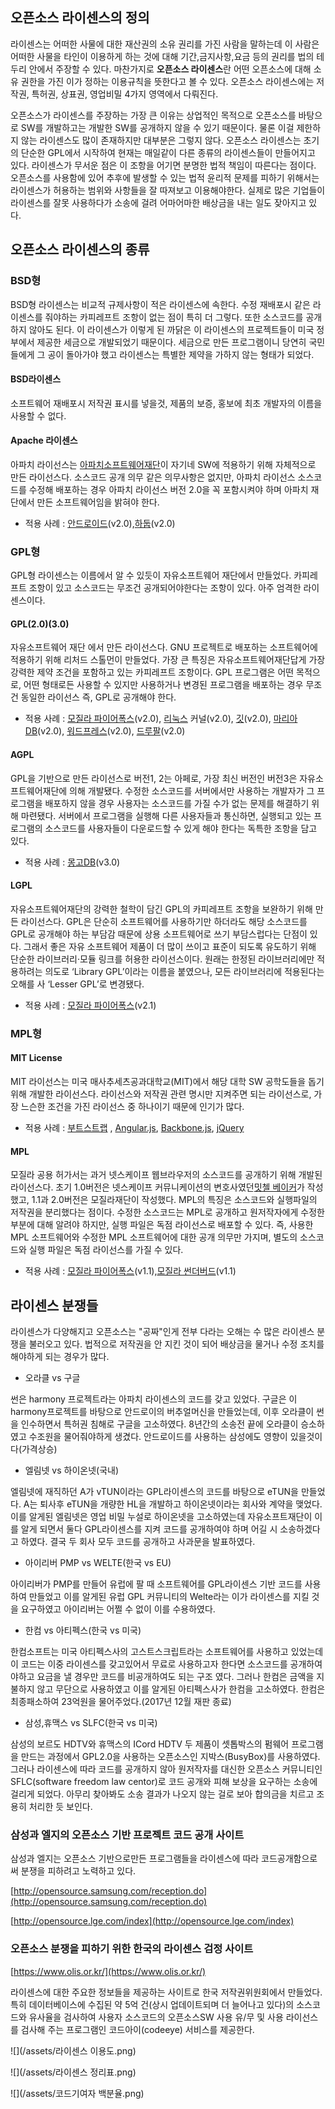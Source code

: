 ## 오픈소스 라이센스의 정의

라이센스는 어떠한 사물에 대한 재산권의 소유 권리를 가진 사람을 말하는데 이 사람은 어떠한 사물을 타인이 이용하게 하는 것에 대해 기간,금지사항,요금 등의 권리를 법의 테두리 안에서 주장할 수 있다. 마찬가지로 **오픈소스 라이센스**란 어떤 오픈소스에 대해 소유 권한을 가진 이가 정하는 이용규칙을 뜻한다고 볼 수 있다. 오픈소스 라이센스에는 저작권, 특허권, 상표권, 영업비밀 4가지 영역에서 다뤄진다.

오픈소스가 라이센스를 주장하는 가장 큰 이유는 상업적인 목적으로 오픈소스를 바탕으로 SW를 개발하고는 개발한 SW를 공개하지 않을 수 있기 때문이다. 물론 이걸 제한하지 않는 라이센스도 많이 존재하지만 대부분은 그렇지 않다. 오픈소스 라이센스는 초기의 단순한 GPL에서 시작하여 현재는 매일같이 다른 종류의 라이센스들이 만들어지고 있다. 라이센스가 무서운 점은 이 조항을 어기면 분명한 법적 책임이 따른다는 점이다. 오픈소스를 사용함에 있어 추후에 발생할 수 있는 법적 윤리적 문제를 피하기 위해서는 라이센스가 허용하는 범위와 사항들을 잘 따져보고 이용해야한다. 실제로 많은 기업들이 라이센스를 잘못 사용하다가 소송에 걸려 어마어마한 배상금을 내는 일도 잦아지고 있다.

## 오픈소스 라이센스의 종류

### BSD형

BSD형 라이센스는 비교적 규제사항이 적은 라이센스에 속한다. 수정 재배포시 같은 라이센스를 줘야하는 카피레프트 조항이 없는 점이 특히 더 그렇다. 또한 소스코드를 공개하지 않아도 된다. 이 라이센스가 이렇게 된 까닭은 이 라이센스의 프로젝트들이 미국 정부에서 제공한 세금으로 개발되었기 때문이다. 세금으로 만든 프로그램이니 당연히 국민들에게 그 공이 돌아가야 했고 라이센스는 특별한 제약을 가하지 않는 형태가 되었다.

#### BSD라이센스

소프트웨어 재배포시 저작권 표시를 넣을것, 제품의 보증, 홍보에 최초 개발자의 이름을 사용할 수 없다.

#### Apache 라이센스

아파치 라이선스는 [아파치소프트웨어재단](https://ko.wikipedia.org/wiki/아파치_소프트웨어_재단)이 자기네 SW에 적용하기 위해 자체적으로 만든 라이선스다. 소스코드 공개 의무 같은 의무사항은 없지만, 아파치 라이선스 소스코드를 수정해 배포하는 경우 아파치 라이선스 버전 2.0을 꼭 포함시켜야 하며 아파치 재단에서 만든 소프트웨어임을 밝혀야 한다.

* 적용 사례 : [안드로이드](http://source.android.com/)\(v2.0\),[하둡](http://hadoop.apache.org/)\(v2.0\)

### GPL형

GPL형 라이센스는 이름에서 알 수 있듯이 자유소프트웨어 재단에서 만들었다. 카피레프트 조항이 있고 소스코드는 무조건 공개되어야한다는 조항이 있다. 아주 엄격한 라이센스이다.

#### GPL\(2.0\)\(3.0\)

자유소프트웨어 재단 에서 만든 라이선스다. GNU 프로젝트로 배포하는 소프트웨어에 적용하기 위해 리처드 스톨먼이 만들었다. 가장 큰 특징은 자유소프트웨어재단답게 가장 강력한 제약 조건을 포함하고 있는 카피레프트 조항이다. GPL 프로그램은 어떤 목적으로, 어떤 형태로든 사용할 수 있지만 사용하거나 변경된 프로그램을 배포하는 경우 무조건 동일한 라이선스 즉, GPL로 공개해야 한다.

* 적용 사례 : [모질라 파이어폭스](http://www.mozilla.or.kr/ko/firefox/)\(v2.0\), [리눅스](http://www.bloter.net/archives/www.linux.org/) 커널\(v2.0\), [깃](http://git-scm.com/)\(v2.0\), [마리아DB](https://mariadb.org/)\(v2.0\), [워드프레스](http://wordpress.org/)\(v2.0\), [드루팔](http://drupal.org/)\(v2.0\)

#### AGPL

GPL을 기반으로 만든 라이선스로 버전1, 2는 아페로, 가장 최신 버전인 버전3은 자유소프트웨어재단에 의해 개발됐다. 수정한 소스코드를 서버에서만 사용하는 개발자가 그 프로그램을 배포하지 않을 경우 사용자는 소스코드를 가질 수가 없는 문제를 해결하기 위해 마련됐다. 서버에서 프로그램을 실행해 다른 사용자들과 통신하면, 실행되고 있는 프로그램의 소스코드를 사용자들이 다운로드할 수 있게 해야 한다는 독특한 조항을 담고 있다.

* 적용 사례 : [몽고DB](http://www.mongodb.org/)\(v3.0\)

#### LGPL

자유소프트웨어재단의 강력한 철학이 담긴 GPL의 카피레프트 조항을 보완하기 위해 만든 라이선스다. GPL은 단순히 소프트웨어를 사용하기만 하더라도 해당 소스코드를 GPL로 공개해야 하는 부담감 때문에 상용 소프트웨어로 쓰기 부담스럽다는 단점이 있다. 그래서 좋은 자유 소프트웨어 제품이 더 많이 쓰이고 표준이 되도록 유도하기 위해 단순한 라이브러리·모듈 링크를 허용한 라이선스이다. 원래는 한정된 라이브러리에만 적용하려는 의도로 ‘Library GPL’이라는 이름을 붙였으나, 모든 라이브러리에 적용된다는 오해를 사 ‘Lesser GPL’로 변경됐다.

* 적용 사례 : [모질라 파이어폭스](http://www.mozilla.or.kr/ko/firefox/)\(v2.1\)

### MPL형

#### MIT License

MIT 라이선스는 미국 매사추세츠공과대학교\(MIT\)에서 해당 대학 SW 공학도들을 돕기 위해 개발한 라이선스다. 라이선스와 저작권 관련 명시만 지켜주면 되는 라이선스로, 가장 느슨한 조건을 가진 라이선스 중 하나이기 때문에 인기가 많다.

* 적용 사례 : [부트스트랩](http://getbootstrap.com/) , [Angular.js](https://angularjs.org/), [Backbone.js](http://backbonejs.org/), [jQuery](http://jquery.com/)

#### MPL

모질라 공용 허가서는 과거 넷스케이프 웹브라우저의 소스코드를 공개하기 위해 개발된 라이선스다. 초기 1.0버전은 넷스케이프 커뮤니케이션의 변호사였던[밋첼 베이커](https://en.wikipedia.org/wiki/Mitchell_Baker)가 작성했고, 1.1과 2.0버전은 모질라재단이 작성했다. MPL의 특징은 소스코드와 실행파일의 저작권을 분리했다는 점이다. 수정한 소스코드는 MPL로 공개하고 원저작자에게 수정한 부분에 대해 알려야 하지만, 실행 파일은 독점 라이선스로 배포할 수 있다. 즉, 사용한 MPL 소프트웨어와 수정한 MPL 소프트웨어에 대한 공개 의무만 가지며, 별도의 소스코드와 실행 파일은 독점 라이선스를 가질 수 있다.

* 적용 사례 : [모질라 파이어폭스](http://www.mozilla.or.kr/ko/firefox/)\(v1.1\),[모질라 썬더버드](https://www.mozilla.org/ko/thunderbird/)\(v1.1\)

## 라이센스 분쟁들

라이센스가 다양해지고 오픈소스는 "공짜"인게 전부 다라는 오해는 수 많은 라이센스 분쟁을 불러오고 있다. 법적으로 저작권을 안 지킨 것이 되어 배상금을 물거나 수정 조치를 해야하게 되는 경우가 많다.

* 오라클 vs 구글

썬은 harmony 프로젝트라는 아파치 라이센스의 코드를 갖고 있었다. 구글은 이 harmony프로젝트를 바탕으로 안드로이의 버추얼머신을 만들었는데, 이후 오라클이 썬을 인수하면서 특허권 침해로 구글을 고소하였다. 8년간의 소송전 끝에 오라클이 승소하였고 수조원을 물어줘야하게 생겼다. 안드로이드를 사용하는 삼성에도 영향이 있을것이다\(가격상승\)

* 엘림넷 vs 하이온넷\(국내\)

엘림넷에 재직하던 A가 vTUN이라는 GPL라이센스의 코드를 바탕으로 eTUN을 만들었다. A는 퇴사후 eTUN을 개량한 HL을 개발하고 하이온넷이라는 회사와 계약을 맺었다. 이를 알게된 엘림넷은 영업 비밀 누설로 하이온넷을 고소하였는데 자유소프트재단이 이를 알게 되면서 둘다 GPL라이센스를 지켜 코드를 공개하여야 하며 어길 시 소송하겠다고 하였다. 결국 두 회사 모두 코드를 공개하고 사과문을 발표하였다.

* 아이리버 PMP vs WELTE\(한국 vs EU\)

아이리버가 PMP를 만들어 유럽에 팔 때 소프트웨어를 GPL라이센스 기반 코드를 사용하여 만들었고 이를 알게된 유럽 GPL 커뮤니티의 Welte라는 이가 라이센스를 지킬 것을 요구하였고 아이리버는 어쩔 수 없이 이를 수용하였다.

* 한컴 vs 아티펙스\(한국 vs 미국\)

한컴소프트는 미국 아티펙스사의 고스트스크립트라는 소프트웨어를 사용하고 있었는데 이 코드는 이중 라이센스를 갖고있어서 무료로 사용하고자 한다면 소스코드를 공개하여야하고 요금을 낼 경우만 코드를 비공개하여도 되는 구조 였다. 그러나 한컴은 금액을 지불하지 않고 무단으로 사용하였고 이를 알게된 아티펙스사가 한컴을 고소하였다. 한컴은 최종패소하여 23억원을 물어주었다.\(2017년 12월 재판 종료\)

* 삼성,휴맥스 vs SLFC\(한국 vs 미국\)

삼성의 보르도 HDTV와 휴맥스의 ICord HDTV 두 제품이 셋톱박스의 펌웨어 프로그램을 만드는 과정에서 GPL2.0을 사용하는 오픈소스인 지박스\(BusyBox\)를 사용하였다. 그러나 라이센스에 따라 코드를 공개하지 않아 원저작자를 대신한 오픈소스 커뮤니티인 SFLC\(software freedom law centor\)로 코드 공개와 피해 보상을 요구하는 소송에 걸리게 되었다. 아무리 찾아봐도 소송 결과가 나오지 않는 걸로 보아 합의금을 치르고 조용히 처리한 듯 보인다.

### 삼성과 엘지의 오픈소스 기반 프로젝트 코드 공개 사이트

삼성과 엘지는 오픈소스 기반으로만든 프로그램들을 라이센스에 따라 코드공개함으로 써 분쟁을 피하려고 노력하고 있다.

[http://opensource.samsung.com/reception.do](http://opensource.samsung.com/reception.do)

[http://opensource.lge.com/index](http://opensource.lge.com/index)

### 오픈소스 분쟁을 피하기 위한 한국의 라이센스 검정 사이트

[https://www.olis.or.kr/](https://www.olis.or.kr/)

라이센스에 대한 주요한 정보들을 제공하는 사이트로 한국 저작권위원회에서 만들었다. 특히 데이터베이스에 수집된 약 5억 건\(상시 업데이트되며 더 늘어나고 있다\)의 소스코드와 유사율을 검사하여 사용자 소스코드의 오픈소스SW 사용 유/무 및 사용 라이선스를 검사해 주는 프로그램인 코드아이\(codeeye\) 서비스를 제공한다.

![](/assets/라이센스 이용도.png)

![](/assets/라이센스 정리표.png)

![](/assets/코드기여자 백분율.png)
